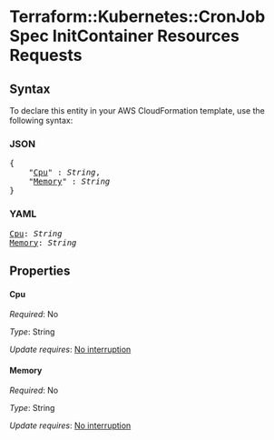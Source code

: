 # Terraform::Kubernetes::CronJob Spec InitContainer Resources Requests

## Syntax

To declare this entity in your AWS CloudFormation template, use the following syntax:

### JSON

<pre>
{
    "<a href="#cpu" title="Cpu">Cpu</a>" : <i>String</i>,
    "<a href="#memory" title="Memory">Memory</a>" : <i>String</i>
}
</pre>

### YAML

<pre>
<a href="#cpu" title="Cpu">Cpu</a>: <i>String</i>
<a href="#memory" title="Memory">Memory</a>: <i>String</i>
</pre>

## Properties

#### Cpu

_Required_: No

_Type_: String

_Update requires_: [No interruption](https://docs.aws.amazon.com/AWSCloudFormation/latest/UserGuide/using-cfn-updating-stacks-update-behaviors.html#update-no-interrupt)

#### Memory

_Required_: No

_Type_: String

_Update requires_: [No interruption](https://docs.aws.amazon.com/AWSCloudFormation/latest/UserGuide/using-cfn-updating-stacks-update-behaviors.html#update-no-interrupt)

